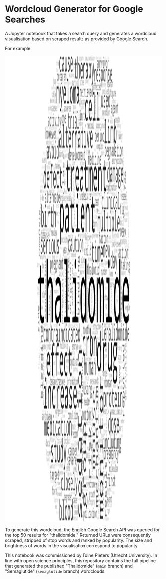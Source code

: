 # Wordcloud Generator for Google Searches

A Jupyter notebook that takes a search query and generates a wordcloud visualisation based on scraped results as provided by Google Search.

For example:

<img width="3000" height="1500" alt="Wordcloud for Thalidomide" src="https://github.com/deSagaz/wordcloud-generator-notebook/blob/main/wordcloud_thalidomide.png" />

To generate this wordcloud, the English Google Search API was queried for the top 50 results for "thalidomide."
Returned URLs were consequently scraped, stripped of stop words and ranked by popularity. The size and brightness
of words in the visualisation correspond to popularity.

This notebook was commissioned by Toine Pieters (Utrecht University). In line with open science principles,
this repository contains the full pipeline that generated the published "Thalidomide" (`main` branch) and "Semaglutide" (`semaglutide` branch) wordclouds.
